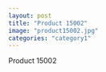 ```yaml
---
layout: post
title: "Product 15002"
image: "product15002.jpg"
categories: "category1"
---
```

Product 15002
